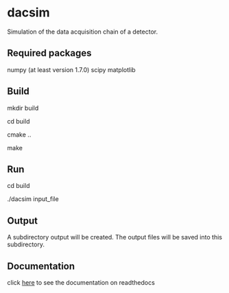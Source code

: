 dacsim
======

Simulation of the data acquisition chain of a detector.

Required packages
-----------------

numpy (at least version 1.7.0)
scipy
matplotlib

Build
-----

mkdir build

cd build

cmake ..

make

Run
---

cd build

./dacsim input_file


Output
------

A subdirectory output will be created.
The output files will be saved into this subdirectory.

Documentation
-------------

click [here](https://dacsim.readthedocs.org) to see the documentation on readthedocs

